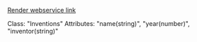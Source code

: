 [Render webservice link](https://f24db69mallipudi.onrender.com)

Class: "Inventions"
Attributes: "name(string)", "year(number)", "inventor(string)" 
